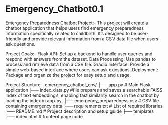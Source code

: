 # Emergency_Chatbot0.1
Emergency Preparedness Chatbot Project:- This project will create a chatbot application that helps users find emergency preparedness information specifically related to childbirth. It’s designed to be user-friendly and provide relevant information from a CSV data file when users ask questions.


Project Goals:-
Flask API: Set up a backend to handle user queries and respond with answers from the dataset.
Data Processing: Use pandas to process and retrieve data from a CSV file.
Gradio Interface: Provide a simple web-based interface where users can ask questions.
Deployment: Package and organize the project for easy setup and usage.


Project Structure:-
emergency_chatbot_env/
├── app.py                    # Main Flask application
├── index_data.py          #file prepares and saves a searchable FAISS index of text embeddings, enabling fast similarity search in the chatbot by loading the index in app.py.
├── emergency_preparedness.csv   # CSV file containing emergency data
├── requirements.txt          # List of required libraries
└── README.md                 # Project description and setup guide
├── templates ├── index.html # frontent page code
